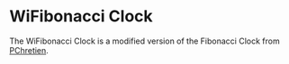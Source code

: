 # WiFibonacci Clock

The WiFibonacci Clock is a modified version of the Fibonacci Clock from [PChretien](https://github.com/pchretien/fibo).
